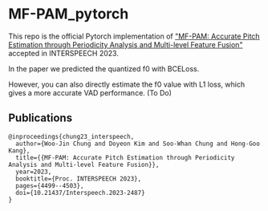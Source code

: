 # MF-PAM_pytorch
This repo is the official Pytorch implementation of ["MF-PAM: Accurate Pitch Estimation through Periodicity Analysis and Multi-level Feature Fusion"](https://arxiv.org/abs/2306.09640) accepted in INTERSPEECH 2023.


In the paper we predicted the quantized f0 with BCELoss.

However, you can also directly estimate the f0 value with L1 loss, which gives a more accurate VAD performance. (To Do)


## Publications
```
@inproceedings{chung23_interspeech,
  author={Woo-Jin Chung and Doyeon Kim and Soo-Whan Chung and Hong-Goo Kang},
  title={{MF-PAM: Accurate Pitch Estimation through Periodicity Analysis and Multi-level Feature Fusion}},
  year=2023,
  booktitle={Proc. INTERSPEECH 2023},
  pages={4499--4503},
  doi={10.21437/Interspeech.2023-2487}
}
```

